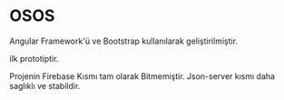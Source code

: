 # OSOS 
Angular Framework'ü ve Bootstrap kullanılarak geliştirilmiştir.

ilk prototiptir.

Projenin Firebase Kısmı tam olarak Bitmemiştir. Json-server kısmı daha saglıklı ve stabildir.
